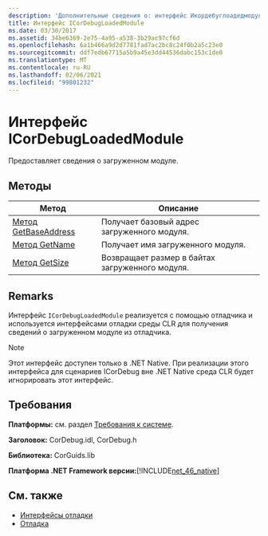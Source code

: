 ```yaml
---
description: 'Дополнительные сведения о: интерфейс Икордебуглоадедмодуле'
title: Интерфейс ICorDebugLoadedModule
ms.date: 03/30/2017
ms.assetid: 34be6369-2e75-4a95-a538-3b29ac97cf6d
ms.openlocfilehash: 6a1b466a9d2d7781fad7ac2bc8c24f0b2a5c23e0
ms.sourcegitcommit: ddf7edb67715a5b9a45e3dd44536dabc153c1de0
ms.translationtype: MT
ms.contentlocale: ru-RU
ms.lasthandoff: 02/06/2021
ms.locfileid: "99801232"
---
```

# <a name="icordebugloadedmodule-interface"></a>Интерфейс ICorDebugLoadedModule

Предоставляет сведения о загруженном модуле.  
  
## <a name="methods"></a>Методы  
  
|Метод|Описание|  
|------------|-----------------|  
|[Метод GetBaseAddress](icordebugloadedmodule-getbaseaddress-method.md)|Получает базовый адрес загруженного модуля.|  
|[Метод GetName](icordebugloadedmodule-getname-method.md)|Получает имя загруженного модуля.|  
|[Метод GetSize](icordebugloadedmodule-getsize-method.md)|Возвращает размер в байтах загруженного модуля.|  
  
## <a name="remarks"></a>Remarks  

 Интерфейс `ICorDebugLoadedModule` реализуется с помощью отладчика и используется интерфейсами отладки среды CLR для получения сведений о загруженном модуле из отладчика.  
  
> [!NOTE]
> Этот интерфейс доступен только в .NET Native. При реализации этого интерфейса для сценариев ICorDebug вне .NET Native среда CLR будет игнорировать этот интерфейс.  
  
## <a name="requirements"></a>Требования  

 **Платформы:** см. раздел [Требования к системе](../../get-started/system-requirements.md).  
  
 **Заголовок:** CorDebug.idl, CorDebug.h  
  
 **Библиотека:** CorGuids.lib  
  
 **Платформа .NET Framework версии:**[!INCLUDE[net_46_native](../../../../includes/net-46-native-md.md)]  
  
## <a name="see-also"></a>См. также

- [Интерфейсы отладки](debugging-interfaces.md)
- [Отладка](index.md)
